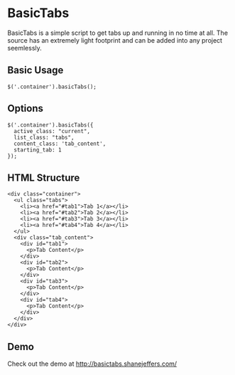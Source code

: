 BasicTabs
=========

BasicTabs is a simple script to get tabs up and running in no time at all.  The source has an extremely light footprint and can be added into any project seemlessly.


## Basic Usage ##
```
$('.container').basicTabs();
```

## Options ##

```
$('.container').basicTabs({
  active_class: "current",
  list_class: "tabs",
  content_class: 'tab_content',
  starting_tab: 1
});
```

## HTML Structure ##

```
<div class="container">
  <ul class="tabs">
    <li><a href="#tab1">Tab 1</a></li>
    <li><a href="#tab2">Tab 2</a></li>
    <li><a href="#tab3">Tab 3</a></li>
    <li><a href="#tab4">Tab 4</a></li>
  </ul>
  <div class="tab_content">
    <div id="tab1">
      <p>Tab Content</p>
    </div>
    <div id="tab2">
      <p>Tab Content</p>
    </div>
    <div id="tab3">
      <p>Tab Content</p>
    </div>
    <div id="tab4">
      <p>Tab Content</p>
    </div>
  </div>
</div>

```


Demo
----

Check out the demo at http://basictabs.shanejeffers.com/